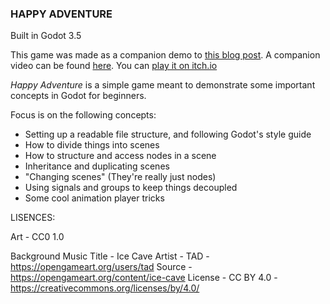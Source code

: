 ### HAPPY ADVENTURE

Built in Godot 3.5

This game was made as a companion demo to [this blog post](). A companion video can be found [here](http-x). You can [play it on itch.io](https://kpkpkpkpkpkpkpkp.itch.io/happy-adventure)

*Happy Adventure* is a simple game meant to demonstrate some important concepts in Godot for beginners.

Focus is on the following concepts:
- Setting up a readable file structure, and following Godot's style guide
- How to divide things into scenes
- How to structure and access nodes in a scene
- Inheritance and duplicating scenes
- "Changing scenes" (They're really just nodes)
- Using signals and groups to keep things decoupled
- Some cool animation player tricks

LISENCES:

Art - CC0 1.0

Background Music
Title - Ice Cave
Artist - TAD - https://opengameart.org/users/tad
Source - https://opengameart.org/content/ice-cave
License - CC BY 4.0 - https://creativecommons.org/licenses/by/4.0/

